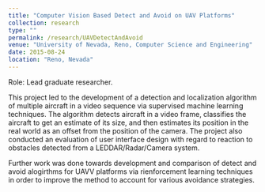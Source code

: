 ```yaml
---
title: "Computer Vision Based Detect and Avoid on UAV Platforms"
collection: research
type: ""
permalink: /research/UAVDetectAndAvoid
venue: "University of Nevada, Reno, Computer Science and Engineering"
date: 2015-08-24
location: "Reno, Nevada"
---
```

Role: Lead graduate researcher.

This project led to the development of a detection and localization algorithm of multiple aircraft in a video sequence via supervised machine learning techniques. The algorithm detects aircraft in a video frame, classifies the aircraft to get an estimate of its size, and then estimates its position in the real world as an offset from the position of the camera. The project also conducted an evaluation of user interface design with regard to reaction to obstacles detected from a LEDDAR/Radar/Camera system.

Further work was done towards development and comparison of detect and avoid alogirthms for UAVV platforms via rienforcement learning techniques in order to improve the method to account for various avoidance strategies. 